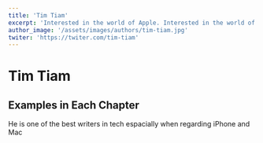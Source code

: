 ```yaml
---
title: 'Tim Tiam'
excerpt: 'Interested in the world of Apple. Interested in the world of Apple. Interested in the world of Apple. Interested in the world of Apple. Interested in the world of Apple. Interested in the world of Apple'
author_image: '/assets/images/authors/tim-tiam.jpg'
twiter: 'https://twiter.com/tim-tiam'
---
```


# Tim Tiam

## Examples in Each Chapter

He is one of the best writers in tech espacially when regarding iPhone and Mac